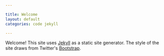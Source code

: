 ```yaml
---

title: Welcome
layout: default
categories: code jekyll

---
```


Welcome!  This site uses [Jekyll](http://jekyllrb.com) as a static site generator.  The style of the site draws from Twitter's [Bootstrap](http://twitter.github.com/bootstrap).

 